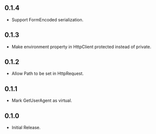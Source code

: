 ## 0.1.4
* Support FormEncoded serialization.

## 0.1.3
* Make environment property in HttpClient protected instead of private.

## 0.1.2
* Allow Path to be set in HttpRequest.

## 0.1.1
* Mark GetUserAgent as virtual.

## 0.1.0
- Initial Release.
